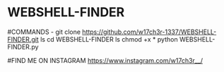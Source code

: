 # WEBSHELL-FINDER

#COMMANDS -
git clone https://github.com/w17ch3r-1337/WEBSHELL-FINDER.git
ls
cd WEBSHELL-FINDER
ls
chmod +x *
python WEBSHELL-FINDER.py

#FIND ME ON INSTAGRAM 
https://www.instagram.com/w17ch3r__/
